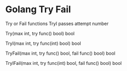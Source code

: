 # Golang Try Fail
Try or Fail functions
TryI passes attempt number

Try(max int, try func() bool) bool

TryI(max int, try func(int) bool) bool

TryFail(max int, try func() bool, fail func() bool) bool

TryIFail(max int, try func(int) bool, fail func() bool) bool

